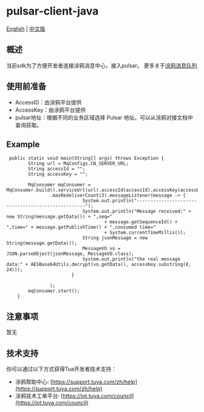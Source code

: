# pulsar-client-java

[English](README.md) | [中文版](README_cn.md)
## 概述
当前sdk为了方便开发者连接涂鸦消息中心，接入pulsar。
更多关于[涂鸦消息队列](https://developer.tuya.com/cn/docs/iot/open-api/message-service/message-service?id=K95zu0nzdw9cd) 
## 使用前准备
* AccessID：由涂鸦平台提供
* AccessKey：由涂鸦平台提供
* pulsar地址：根据不同的业务区域选择 Pulsar 地址。可以从涂鸦对接文档中查询获取。

## Example
```
 public static void main(String[] args) throws Exception {
        String url = MqConfigs.CN_SERVER_URL;
        String accessId = "";
        String accessKey = "";

        MqConsumer mqConsumer = MqConsumer.build().serviceUrl(url).accessId(accessId).accessKey(accessKey)
                .maxRedeliverCount(3).messageListener(message -> {
                            System.out.println("---------------------------------------------------");
                            System.out.println("Message received:" + new String(message.getData()) + ",seq="
                                    + message.getSequenceId() + ",time=" + message.getPublishTime() + ",consumed time="
                                    + System.currentTimeMillis());
                            String jsonMessage = new String(message.getData());
                            MessageVO vo = JSON.parseObject(jsonMessage, MessageVO.class);
                            System.out.println("the real message data:" + AESBase64Utils.decrypt(vo.getData(), accessKey.substring(8, 24)));
                        }

                );
        mqConsumer.start();
    }

```

## 注意事项
暂无

## 技术支持

你可以通过以下方式获得Tua开发者技术支持：

- 涂鸦帮助中心: [https://support.tuya.com/zh/help](https://support.tuya.com/zh/help)
- 涂鸦技术工单平台: [https://iot.tuya.com/council](https://iot.tuya.com/council)
